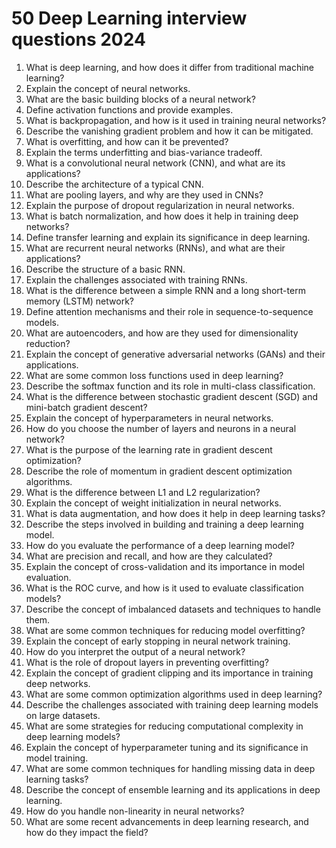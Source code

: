 # **50 Deep Learning interview questions 2024**



1. What is deep learning, and how does it differ from traditional machine learning?
2. Explain the concept of neural networks.
3. What are the basic building blocks of a neural network?
4. Define activation functions and provide examples.
5. What is backpropagation, and how is it used in training neural networks?
6. Describe the vanishing gradient problem and how it can be mitigated.
7. What is overfitting, and how can it be prevented?
8. Explain the terms underfitting and bias-variance tradeoff.
9. What is a convolutional neural network (CNN), and what are its applications?
10. Describe the architecture of a typical CNN.
11. What are pooling layers, and why are they used in CNNs?
12. Explain the purpose of dropout regularization in neural networks.
13. What is batch normalization, and how does it help in training deep networks?
14. Define transfer learning and explain its significance in deep learning.
15. What are recurrent neural networks (RNNs), and what are their applications?
16. Describe the structure of a basic RNN.
17. Explain the challenges associated with training RNNs.
18. What is the difference between a simple RNN and a long short-term memory (LSTM) network?
19. Define attention mechanisms and their role in sequence-to-sequence models.
20. What are autoencoders, and how are they used for dimensionality reduction?
21. Explain the concept of generative adversarial networks (GANs) and their applications.
22. What are some common loss functions used in deep learning?
23. Describe the softmax function and its role in multi-class classification.
24. What is the difference between stochastic gradient descent (SGD) and mini-batch gradient descent?
25. Explain the concept of hyperparameters in neural networks.
26. How do you choose the number of layers and neurons in a neural network?
27. What is the purpose of the learning rate in gradient descent optimization?
28. Describe the role of momentum in gradient descent optimization algorithms.
29. What is the difference between L1 and L2 regularization?
30. Explain the concept of weight initialization in neural networks.
31. What is data augmentation, and how does it help in deep learning tasks?
32. Describe the steps involved in building and training a deep learning model.
33. How do you evaluate the performance of a deep learning model?
34. What are precision and recall, and how are they calculated?
35. Explain the concept of cross-validation and its importance in model evaluation.
36. What is the ROC curve, and how is it used to evaluate classification models?
37. Describe the concept of imbalanced datasets and techniques to handle them.
38. What are some common techniques for reducing model overfitting?
39. Explain the concept of early stopping in neural network training.
40. How do you interpret the output of a neural network?
41. What is the role of dropout layers in preventing overfitting?
42. Explain the concept of gradient clipping and its importance in training deep networks.
43. What are some common optimization algorithms used in deep learning?
44. Describe the challenges associated with training deep learning models on large datasets.
45. What are some strategies for reducing computational complexity in deep learning models?
46. Explain the concept of hyperparameter tuning and its significance in model training.
47. What are some common techniques for handling missing data in deep learning tasks?
48. Describe the concept of ensemble learning and its applications in deep learning.
49. How do you handle non-linearity in neural networks?
50. What are some recent advancements in deep learning research, and how do they impact the field?

